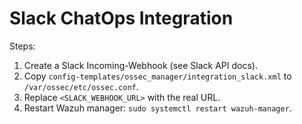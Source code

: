 # Slack ChatOps Integration

Steps:

1. Create a Slack Incoming-Webhook (see Slack API docs).
2. Copy `config-templates/ossec_manager/integration_slack.xml` to `/var/ossec/etc/ossec.conf`.
3. Replace `<SLACK_WEBHOOK_URL>` with the real URL.
4. Restart Wazuh manager: `sudo systemctl restart wazuh-manager`.
